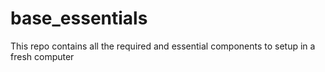 # base_essentials
This repo contains all the required and essential components to setup in a fresh computer
